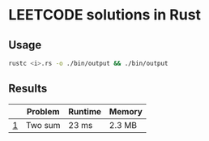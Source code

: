 # LEETCODE solutions in Rust

## Usage

```bash
rustc <i>.rs -o ./bin/output && ./bin/output
```

## Results

|             | Problem | Runtime | Memory |
| ----------- | ------- | ------- | ------ |
| [1](./1.rs) | Two sum | 23 ms   | 2.3 MB |
